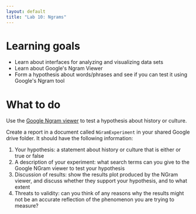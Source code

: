 ```yaml
---
layout: default
title: "Lab 10: Ngrams"
---
```


# Learning goals

* Learn about interfaces for analyzing and visualizing data sets
* Learn about Google's Ngram Viewer
* Form a hypothesis about words/phrases and see if you can test it using Google's Ngram tool

# What to do

Use the [Google Ngram viewer](https://books.google.com/ngrams) to test a hypothesis about history or culture.

Create a report in a document called `NGramExperiment` in your shared Google drive folder.  It should have the following information:

1. Your hypothesis: a statement about history or culture that is either or true or false
2. A description of your experiment: what search terms can you give to the Google NGram viewer to test your hypothesis
3. Discussion of results: show the results plot produced by the NGram viewer, and discuss whether they support your hypothesis, and to what extent
4. Threats to validity: can you think of any reasons why the results might not be an accurate reflection of the phenomenon you are trying to measure?
